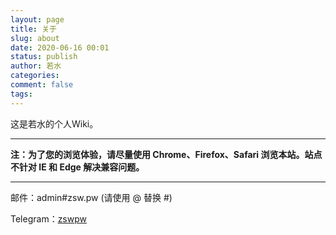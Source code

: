 ```yaml
---
layout: page
title: 关于
slug: about
date: 2020-06-16 00:01
status: publish
author: 若水
categories:
comment: false 
tags: 
---
```


这是若水的个人Wiki。

---

**注：为了您的浏览体验，请尽量使用 Chrome、Firefox、Safari 浏览本站。站点不针对 IE 和 Edge 解决兼容问题。**

------

邮件：admin#zsw.pw (请使用 @ 替换 #)

Telegram：[zswpw](https://t.me/zswpw)
